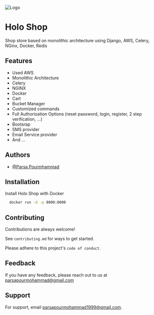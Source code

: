![Logo](https://user-images.githubusercontent.com/56755478/169651464-b40cbd38-a06a-442f-9620-0bcbabfa31a2.png)


# Holo Shop

Shop store based on monolithic architecture using Django, AWS, Celery, NGinx, Docker, Redis


## Features

- Used AWS
- Monolithic Architecture
- Celery 
- NGINX
- Docker
- Cart
- Bucket Manager
- Customized commands
- Full Authorization Options (reset password, login, register, 2 step verification, ...)
- Bootsrap
- SMS provider
- Email Service provider
- And ...


## Authors

- [@Parsa Pourmhammad](https://github.com/Legopapurida)


## Installation

Install Holo Shop with Docker

```bash
  docker run -d -p 8000:8000
```
    
## Contributing

Contributions are always welcome!

See `contributing.md` for ways to get started.

Please adhere to this project's `code of conduct`.


## Feedback

If you have any feedback, please reach out to us at parsapourmohammad@gmail.com


## Support

For support, email parsapourmohammad1999@gmail.com.


